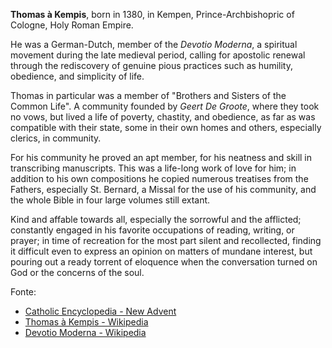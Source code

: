 **Thomas à Kempis**, born in 1380, in Kempen, Prince-Archbishopric of Cologne, Holy Roman Empire.
 
He was a German-Dutch, member of the *Devotio Moderna*, a spiritual movement during the late medieval period, calling for apostolic renewal through the rediscovery of genuine pious practices such as humility, obedience, and simplicity of life.
 
Thomas in particular was a member of "Brothers and Sisters of the Common Life". A community founded by *Geert De Groote*, where they took no vows, but lived a life of poverty, chastity, and obedience, as far as was compatible with their state, some in their own homes and others, especially clerics, in community.
 
For his community he proved an apt member, for his neatness and skill in transcribing manuscripts. This was a life-long work of love for him; in addition to his own compositions he copied numerous treatises from the Fathers, especially St. Bernard, a Missal for the use of his community, and the whole Bible in four large volumes still extant.
 
Kind and affable towards all, especially the sorrowful and the afflicted; constantly engaged in his favorite occupations of reading, writing, or prayer; in time of recreation for the most part silent and recollected, finding it difficult even to express an opinion on matters of mundane interest, but pouring out a ready torrent of eloquence when the conversation turned on God or the concerns of the soul.
 
Fonte:
- [Catholic Encyclopedia - New Advent](https://www.newadvent.org/cathen/14661a.htm)
- [Thomas à Kempis - Wikipedia](https://en.wikipedia.org/wiki/Thomas_%C3%A0_Kempis)
- [Devotio Moderna - Wikipedia](https://en.wikipedia.org/wiki/Devotio_Moderna)
